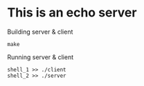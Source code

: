 # This is an echo server



Building server & client 
```
make
```

Running server & client 
```
shell_1 >> ./client
shell_2 >> ./server
```
